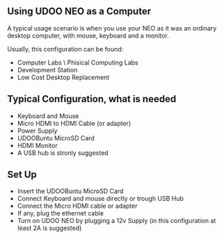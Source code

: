 ## Using UDOO NEO as a Computer

A typical usage scenario is when you use your NEO as it was an ordinary desktop computer, with mouse, keyboard and a monitor.

Usually, this configuration can be found:

* Computer Labs \ Phisical Computing Labs
* Development Station
* Low Cost Desktop Replacement

## Typical Configuration, what is needed

* Keyboard and Mouse 
* Micro HDMI to HDMI Cable (or adapter)
* Power Supply
* UDOOBuntu MicroSD Card 
* HDMI Monitor
* A USB hub is stronly suggested

## Set Up

* Insert the UDOOBuntu MicroSD Card
* Connect Keyboard and mouse directly or trough USB Hub
* Connect the Micro HDMI cable or adapter
* If any, plug the ethernet cable
* Turn on UDOO NEO by plugging a 12v Supply (in this configuration at least 2A is suggested)
 
 
 
